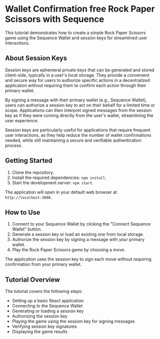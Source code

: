 # Wallet Confirmation free Rock Paper Scissors with Sequence

This tutorial demonstrates how to create a simple Rock Paper Scissors game using the Sequence Wallet and session keys for streamlined user interactions.

## About Session Keys

Session keys are ephemeral private keys that can be generated and stored client-side, typically in a user's local storage. They provide a convenient and secure way for users to authorize specific actions in a decentralized application without requiring them to confirm each action through their primary wallet.

By signing a message with their primary wallet (e.g., Sequence Wallet), users can authorize a session key to act on their behalf for a limited time or scope. Applications can then interpret signed messages from the session key as if they were coming directly from the user's wallet, streamlining the user experience.

Session keys are particularly useful for applications that require frequent user interactions, as they help reduce the number of wallet confirmations needed, while still maintaining a secure and verifiable authentication process.

## Getting Started

1. Clone the repository.
2. Install the required dependencies: `npm install`.
3. Start the development server: `npm start`.

The application will open in your default web browser at `http://localhost:3000`.

## How to Use

1. Connect to your Sequence Wallet by clicking the "Connect Sequence Wallet" button.
2. Generate a session key or load an existing one from local storage.
3. Authorize the session key by signing a message with your primary wallet.
4. Play the Rock Paper Scissors game by choosing a move.

The application uses the session key to sign each move without requiring confirmation from your primary wallet.

## Tutorial Overview

The tutorial covers the following steps:

- Setting up a basic React application
- Connecting to the Sequence Wallet
- Generating or loading a session key
- Authorizing the session key
- Playing the game using the session key for signing messages
- Verifying session key signatures
- Displaying the game results
